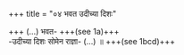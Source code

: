 +++
title = "०४ भवत उदीच्या दिशः"

+++
(…) भवत- +++(see 1a)+++  
-उदीच्या दिशः सोमेन राज्ञा- (…) ॥ +++(see 1bcd)+++
